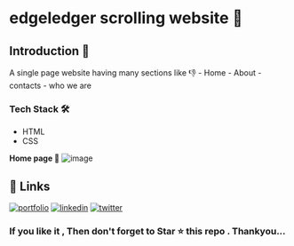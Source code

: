 # edgeledger scrolling website 🌟
<h2> Introduction 🦄</h2>
A single page website having many sections like 👎
 - Home
 - About
 - contacts
 - who we are


   
  <h3>Tech Stack 🛠</h3>
  <ul>
    <li>HTML</li>
        <li>CSS</li>
  </ul>





**Home page 📄**
![image](https://user-images.githubusercontent.com/69325431/120936941-48447f80-c728-11eb-9f28-e06b69937fd3.png)




## 🔗 Links
[![portfolio](https://img.shields.io/badge/my_portfolio-000?style=for-the-badge&logo=ko-fi&logoColor=white)](https://meeta.dns.army/)
[![linkedin](https://img.shields.io/badge/linkedin-0A66C2?style=for-the-badge&logo=linkedin&logoColor=white)](https://www.linkedin.com/in/meeta-haldar-601b41203/?locale=en_US)
[![twitter](https://img.shields.io/badge/twitter-1DA1F2?style=for-the-badge&logo=twitter&logoColor=white)](https://twitter.com/Meeta_boss)

  
  <h3> If you like it , Then don't forget to Star ⭐ this repo . Thankyou... </h3>
